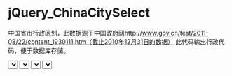 jQuery_ChinaCitySelect
======================
中国省市行政区划，此数据源于中国政府网http://www.gov.cn/test/2011-08/22/content_1930111.htm（截止2010年12月31日的数据）
此代码输出行政代码，便于数据库存储。

<p><select id="country"></select>&nbsp;<select id="state"></select>&nbsp;<select id="city"></select>&nbsp;<select id="district"></select></p>
<script type="text/javascript" >
    var cityHolder = 0;
    var cityHolder2 = 0;
    $(document).ready(function(){
        $('#country').change(function(){
            if($(this).val() == 0){
                $('#state').show();
                $('#city').show();
                $('#district').show();
                cityHolder = $('#holder').ChinaCitySelect({'prov':'#state','city':'#city','dist':'#district',url:'new.json'});
                cityHolder2 = $('#holder').ChinaCitySelect({url:'new.json'});
            }else{
                $('#state').hide();
                $('#city').hide();
                $('#district').hide();
            }
        });
        addToList('country',-1,'请选择国家');
        addToList('country',0,'中国');
        addToList('country',1,'其它');
    });
    
    function doTest(){
        console.log(cityHolder.getCurrValue());//输出行政代码
    }
    function doTestLoc(){
        console.log(cityHolder2.parseLoc('110229'));//输出省市
    }
    </script>
